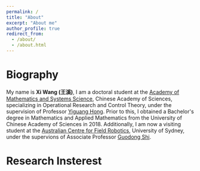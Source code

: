 ```yaml
---
permalink: /
title: "About"
excerpt: "About me"
author_profile: true
redirect_from: 
  - /about/
  - /about.html
---
```

Biography
======
My name is **Xi Wang (王溪)**,  I am a doctoral student at the [Academy of Mathematics and Systems Science](http://english.amss.cas.cn/), Chinese Academy of Sciences, specializing in Operational Research and Control Theory, under the supervision of Professor [Yiguang Hong](http://lsc.amss.ac.cn/~yghong/index.html). Prior to this, I obtained a Bachelor's degree in Mathematics and Applied Mathematics from the University of Chinese Academy of Sciences in 2018. Additionally, I am now a visiting student at the [Australian Centre for Field Robotics](https://www.sydney.edu.au/engineering/our-research/robotics-and-intelligent-systems/australian-centre-for-field-robotics.html), University of Sydney, under the supervions of Associate Professor [Guodong Shi](https://www.sydney.edu.au/engineering/about/our-people/academic-staff/guodong-shi.html).

Research Insterest
======
